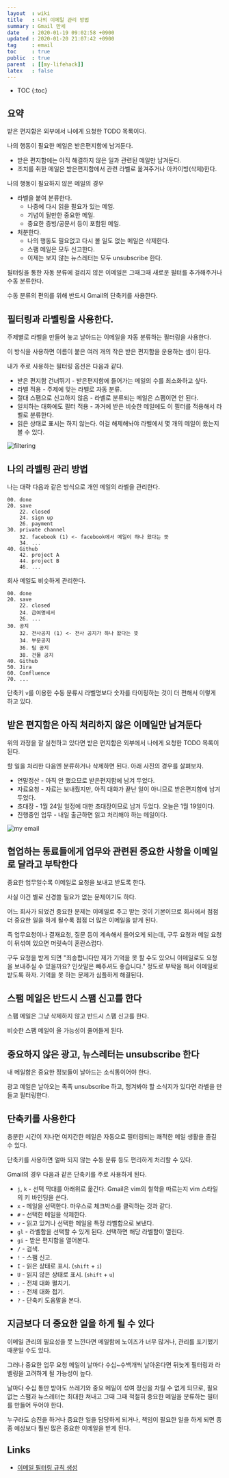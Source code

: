 ```yaml
---
layout  : wiki
title   : 나의 이메일 관리 방법
summary : Gmail 만세
date    : 2020-01-19 09:02:58 +0900
updated : 2020-01-20 21:07:42 +0900
tag     : email
toc     : true
public  : true
parent  : [[my-lifehack]]
latex   : false
---
```

* TOC
{:toc}

## 요약

받은 편지함은 외부에서 나에게 요청한 TODO 목록이다.

나의 행동이 필요한 메일은 받은편지함에 남겨둔다.

* 받은 편지함에는 아직 해결하지 않은 일과 관련된 메일만 남겨둔다.
* 조치를 취한 메일은 받은편지함에서 관련 라벨로 옮겨주거나 아카이빙(삭제)한다.

나의 행동이 필요하지 않은 메일의 경우

* 라벨을 붙여 분류한다.
    * 나중에 다시 읽을 필요가 있는 메일.
    * 기념이 될만한 중요한 메일.
    * 중요한 증빙/공문서 등이 포함된 메일.
* 처분한다.
    * 나의 행동도 필요없고 다시 볼 일도 없는 메일은 삭제한다.
    * 스팸 메일은 모두 신고한다.
    * 이제는 보지 않는 뉴스레터는 모두 unsubscribe 한다.

필터링을 통한 자동 분류에 걸리지 않은 이메일은 그때그때 새로운 필터를 추가해주거나 수동 분류한다.

수동 분류의 편의를 위해 반드시 Gmail의 단축키를 사용한다.

## 필터링과 라벨링을 사용한다.

주제별로 라벨을 만들어 놓고 날아드는 이메일을 자동 분류하는 필터링을 사용한다.

이 방식을 사용하면 이름이 붙은 여러 개의 작은 받은 편지함을 운용하는 셈이 된다.

내가 주로 사용하는 필터링 옵션은 다음과 같다.

* 받은 편지함 건너뛰기 - 받은편지함에 들어가는 메일의 수를 최소화하고 싶다.
* 라벨 적용 - 주제에 맞는 라벨로 자동 분류.
* 절대 스팸으로 신고하지 않음 - 라벨로 분류되는 메일은 스팸이면 안 된다.
* 일치하는 대화에도 필터 적용 - 과거에 받은 비슷한 메일에도 이 필터를 적용해서 라벨로 분류한다.
* 읽은 상태로 표시는 하지 않는다. 이걸 해제해놔야 라벨에서 몇 개의 메일이 왔는지 볼 수 있다.

![filtering]( /post-img/email-gardening/filtering.png )


## 나의 라벨링 관리 방법

나는 대략 다음과 같은 방식으로 개인 메일의 라벨을 관리한다.

```text
00. done
20. save
    22. closed
    24. sign up
    26. payment
30. private channel
    32. facebook (1) <- facebook에서 메일이 하나 왔다는 뜻
    34. ...
40. Github
    42. project A
    44. project B
    46. ...
```

회사 메일도 비슷하게 관리한다.

```text
00. done
20. save
    22. closed
    24. 급여명세서
    26. ...
30. 공지
    32. 전사공지 (1) <- 전사 공지가 하나 왔다는 뜻
    34. 부문공지
    36. 팀 공지
    38. 건물 공지
40. Github
50. Jira
60. Confluence
70. ...
```

단축키 `v`를 이용한 수동 분류시 라벨명보다 숫자를 타이핑하는 것이 더 편해서 이렇게 하고 있다.

## 받은 편지함은 아직 처리하지 않은 이메일만 남겨둔다

위의 과정을 잘 실천하고 있다면 받은 편지함은 외부에서 나에게 요청한 TODO 목록이 된다.

할 일을 처리한 다음엔 분류하거나 삭제하면 된다.
아래 사진의 경우를 살펴보자.

* 연말정산 - 아직 안 했으므로 받은편지함에 남겨 두었다.
* 자료요청 - 자료는 보내줬지만, 아직 대화가 끝난 일이 아니므로 받은편지함에 남겨 두었다.
* 초대장 - 1월 24일 일정에 대한 초대장이므로 남겨 두었다. 오늘은 1월 19일이다.
* 진행중인 업무 - 내일 출근하면 읽고 처리해야 하는 메일이다.

![my email]( /post-img/email-gardening/my-gmail-dashboard.png )

## 협업하는 동료들에게 업무와 관련된 중요한 사항을 이메일로 달라고 부탁한다

중요한 업무일수록 이메일로 요청을 보내고 받도록 한다.

사실 이건 별로 신경쓸 필요가 없는 문제이기도 하다.

어느 회사가 되었건 중요한 문제는 이메일로 주고 받는 것이 기본이므로
회사에서 점점 더 중요한 일을 하게 될수록 점점 더 많은 이메일을 받게 된다.

즉 업무요청이나 결재요청, 질문 등이 계속해서 들어오게 되는데, 구두 요청과 메일 요청이 뒤섞여 있으면 머릿속이 혼란스럽다.

구두 요청을 받게 되면 "죄송합니다만 제가 기억을 못 할 수도 있으니 이메일로도 요청을 보내주실 수 있을까요? 인삿말은 빼주셔도 좋습니다."
정도로 부탁을 해서 이메일로 받도록 하자. 기억을 못 하는 문제가 심플하게 해결된다.


## 스팸 메일은 반드시 스팸 신고를 한다

스팸 메일은 그냥 삭제하지 않고 반드시 스팸 신고를 한다.

비슷한 스팸 메일이 올 가능성이 줄어들게 된다.


## 중요하지 않은 광고, 뉴스레터는 unsubscribe 한다

내 메일함은 중요한 정보들이 날아드는 소식통이어야 한다.

광고 메일은 날아오는 족족 unsubscribe 하고, 챙겨봐야 할 소식지가 있다면 라벨을 만들고 필터링한다.

## 단축키를 사용한다

충분한 시간이 지나면 여지간한 메일은 자동으로 필터링되는 쾌적한 메일 생활을 즐길 수 있다.

단축키를 사용하면 얼마 되지 않는 수동 분류 등도 편리하게 처리할 수 있다.

Gmail의 경우 다음과 같은 단축키를 주로 사용하게 된다.

* `j`, `k` - 선택 막대를 아래위로 옮긴다. Gmail은 vim의 철학을 따르는지 vim 스타일의 키 바인딩을 쓴다.
* `x` - 메일을 선택한다. 마우스로 체크박스를 클릭하는 것과 같다.
* `#` - 선택한 메일을 삭제한다.
* `v` - 읽고 있거나 선택한 메일을 특정 라벨함으로 보낸다.
* `gl` - 라벨함을 선택할 수 있게 된다. 선택하면 해당 라벨함이 열린다.
* `gi` - 받은 편지함을 열어본다.
* `/` - 검색.
* `!` - 스팸 신고.
* `I` - 읽은 상태로 표시. (`shift` + `i`)
* `U` - 읽지 않은 상태로 표시. (`shift` + `u`)
* `;` - 전체 대화 펼치기.
* `:` - 전체 대화 접기.
* `?` - 단축키 도움말을 본다.

## 지금보다 더 중요한 일을 하게 될 수 있다

이메일 관리의 필요성을 못 느낀다면 메일함에 노이즈가 너무 많거나, 관리를 포기했기 때문일 수도 있다.

그러나 중요한 업무 요청 메일이 날마다 수십~수백개씩 날아온다면 뒤늦게 필터링과 라벨링을 고려하게 될 가능성이 높다.

날마다 수십 통만 받아도 쓰레기와 중요 메일이 섞여 정신을 차릴 수 없게 되므로,
필요없는 스팸과 뉴스레터는 최대한 쳐내고 그때 그때 적절히 중요한 메일을 분류하는 필터를 만들어 두어야 한다.

누구라도 승진을 하거나 중요한 일을 담당하게 되거나, 책임이 필요한 일을 하게 되면 종종 예상보다 훨씬 많은 중요한 이메일을 받게 된다.


## Links

* [이메일 필터링 규칙 생성]( https://support.google.com/mail/answer/6579?hl=ko )

